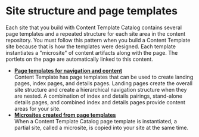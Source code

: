 # Site structure and page templates

Each site that you build with Content Template Catalog contains several page templates and a repeated structure for each site area in the content repository. You must follow this pattern when you build a Content Template site because that is how the templates were designed. Each template instantiates a "microsite" of content artifacts along with the page. The portlets on the page are automatically linked to this content.

-   **[Page templates for navigation and content](../ctc/ctc_arch_sitestruc_pgtemp.md)**  
Content Template has page templates that can be used to create landing pages, index pages, and details pages. Landing pages create the overall site structure and create a hierarchical navigation structure when they are nested. A combination of index and details pairings, stand-alone details pages, and combined index and details pages provide content areas for your site.
-   **[Microsites created from page templates](../ctc/ctc_arch_sitestruc_instant.md)**  
When a Content Template Catalog page template is instantiated, a partial site, called a microsite, is copied into your site at the same time.


